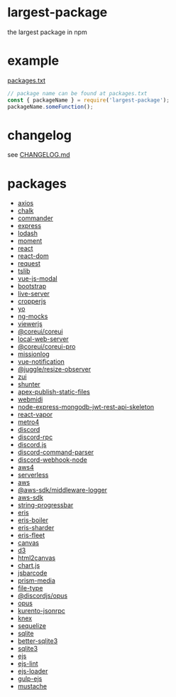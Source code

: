 # largest-package
the largest package in npm

# example
[packages.txt](https://github.com/1chiSensei/largest-package/blob/main/packages.txt)

```js
// package name can be found at packages.txt
const { packageName } = require('largest-package');
packageName.someFunction();
```

# changelog
see [CHANGELOG.md](https://github.com/1chiSensei/largest-package/blob/main/CHANGELOG.md)

# packages
* [axios](https://npmjs.com/package/axios)
* [chalk](https://npmjs.com/package/chalk)
* [commander](https://npmjs.com/package/commander)
* [express](https://npmjs.com/package/express)
* [lodash](https://npmjs.com/package/lodash)
* [moment](https://npmjs.com/package/moment)
* [react](https://npmjs.com/package/react)
* [react-dom](https://npmjs.com/package/react-dom)
* [request](https://npmjs.com/package/request)
* [tslib](https://npmjs.com/package/tslib)
* [vue-js-modal](https://npmjs.com/package/vue-js-modal)
* [bootstrap](https://npmjs.com/package/bootstrap)
* [live-server](https://npmjs.com/package/live-server)
* [cropperjs](https://npmjs.com/package/cropperjs)
* [yo](https://npmjs.com/package/yo)
* [ng-mocks](https://npmjs.com/package/ng-mocks)
* [viewerjs](https://npmjs.com/package/viewerjs)
* [@coreui/coreui](https://npmjs.com/package/@coreui/coreui)
* [local-web-server](https://npmjs.com/package/local-web-server)
* [@coreui/coreui-pro](https://npmjs.com/package/@coreui/coreui-pro)
* [missionlog](https://npmjs.com/package/missionlog)
* [vue-notification](https://npmjs.com/package/vue-notification)
* [@juggle/resize-observer](https://npmjs.com/package/@juggle/resize-observer)
* [zui](https://npmjs.com/package/zui)
* [shunter](https://npmjs.com/package/shunter)
* [apex-publish-static-files](https://npmjs.com/package/apex-publish-static-files)
* [webmidi](https://npmjs.com/package/webmidi)
* [node-express-mongodb-jwt-rest-api-skeleton](https://npmjs.com/package/node-express-mongodb-jwt-rest-api-skeleton)
* [react-vapor](https://npmjs.com/package/react-vapor)
* [metro4](https://npmjs.com/package/metro4)
* [discord](https://npmjs.com/package/discord)
* [discord-rpc](https://npmjs.com/package/discord-rpc)
* [discord.js](https://npmjs.com/package/discord.js)
* [discord-command-parser](https://npmjs.com/package/discord-command-parser)
* [discord-webhook-node](https://npmjs.com/package/discord-webhook-node)
* [aws4](https://npmjs.com/package/aws4)
* [serverless](https://npmjs.com/package/serverless)
* [aws](https://npmjs.com/package/aws)
* [@aws-sdk/middleware-logger](https://npmjs.com/package/@aws-sdk/middleware-logger)
* [aws-sdk](https://npmjs.com/package/aws-sdk)
* [string-progressbar](https://npmjs.com/package/string-progressbar)
* [eris](https://npmjs.com/package/eris)
* [eris-boiler](https://npmjs.com/package/eris-boiler)
* [eris-sharder](https://npmjs.com/package/eris-sharder)
* [eris-fleet](https://npmjs.com/package/eris-fleet)
* [canvas](https://npmjs.com/package/canvas)
* [d3](https://npmjs.com/package/d3)
* [html2canvas](https://npmjs.com/package/html2canvas)
* [chart.js](https://npmjs.com/package/chart.js)
* [jsbarcode](https://npmjs.com/package/jsbarcode)
* [prism-media](https://npmjs.com/package/prism-media)
* [file-type](https://npmjs.com/package/file-type)
* [@discordjs/opus](https://npmjs.com/package/@discordjs/opus)
* [opus](https://npmjs.com/package/opus)
* [kurento-jsonrpc](https://npmjs.com/package/kurento-jsonrpc)
* [knex](https://npmjs.com/package/knex)
* [sequelize](https://npmjs.com/package/sequelize)
* [sqlite](https://npmjs.com/package/sqlite)
* [better-sqlite3](https://npmjs.com/package/better-sqlite3)
* [sqlite3](https://npmjs.com/package/sqlite3)
* [ejs](https://npmjs.com/package/ejs)
* [ejs-lint](https://npmjs.com/package/ejs-lint)
* [ejs-loader](https://npmjs.com/package/ejs-loader)
* [gulp-ejs](https://npmjs.com/package/gulp-ejs)
* [mustache](https://npmjs.com/package/mustache)